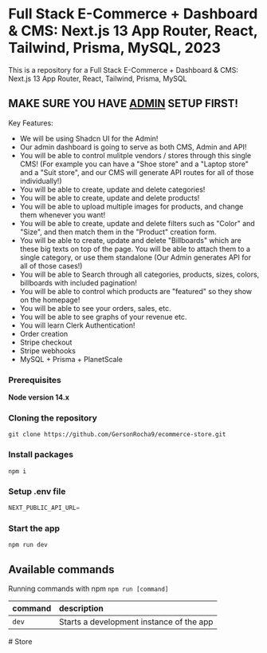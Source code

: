 # Full Stack E-Commerce + Dashboard & CMS: Next.js 13 App Router, React, Tailwind, Prisma, MySQL, 2023

This is a repository for a Full Stack E-Commerce + Dashboard & CMS: Next.js 13 App Router, React, Tailwind, Prisma, MySQL

## MAKE SURE YOU HAVE [ADMIN](https://github.com/GersonRocha9/ecommerce-admin) SETUP FIRST!

Key Features:

- We will be using Shadcn UI for the Admin!
- Our admin dashboard is going to serve as both CMS, Admin and API!
- You will be able to control mulitple vendors / stores through this single CMS! (For example you can have a "Shoe store" and a "Laptop store" and a "Suit store", and our CMS will generate API routes for all of those individually!)
- You will be able to create, update and delete categories!
- You will be able to create, update and delete products!
- You will be able to upload multiple images for products, and change them whenever you want!
- You will be able to create, update and delete filters such as "Color" and "Size", and then match them in the "Product" creation form.
- You will be able to create, update and delete "Billboards" which are these big texts on top of the page. You will be able to attach them to a single category, or use them standalone (Our Admin generates API for all of those cases!)
- You will be able to Search through all categories, products, sizes, colors, billboards with included pagination!
- You will be able to control which products are "featured" so they show on the homepage!
- You will be able to see your orders, sales, etc.
- You will be able to see graphs of your revenue etc.
- You will learn Clerk Authentication!
- Order creation
- Stripe checkout
- Stripe webhooks
- MySQL + Prisma + PlanetScale

### Prerequisites

**Node version 14.x**

### Cloning the repository

```shell
git clone https://github.com/GersonRocha9/ecommerce-store.git
```

### Install packages

```shell
npm i
```

### Setup .env file

```js
NEXT_PUBLIC_API_URL=
```

### Start the app

```shell
npm run dev
```

## Available commands

Running commands with npm `npm run [command]`

| command | description                              |
| :------ | :--------------------------------------- |
| `dev`   | Starts a development instance of the app |
#   S t o r e  
 